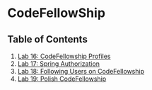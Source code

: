 # CodeFellowShip

## Table of Contents

1. [Lab 16: CodeFellowship Profiles](Readme/lab16.md)
2. [Lab 17: Spring Authorization](Readme/lab17.md)
3. [Lab 18: Following Users on CodeFellowship](Readme/lab18.md)
4. [Lab 19: Polish CodeFellowship](Readme/lab18.md)
